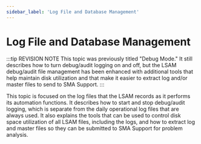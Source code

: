 ```yaml
---
sidebar_label: 'Log File and Database Management'
---
```


# Log File and Database Management

:::tip REVISION NOTE
This topic was previously titled "Debug Mode." It still describes how to turn debug/audit logging on and off, but the LSAM debug/audit file management has been enhanced with additional tools that help maintain disk utilization and that make it easier to extract log and/or master files to send to SMA Support.
:::

This topic is focused on the log files that the LSAM records as it performs its automation functions. It describes how to start and stop debug/audit logging, which is separate from the daily operational log files that are always used. It also explains the tools that can be used to control disk space utilization of all LSAM files, including the logs, and how to extract log and master files so they can be submitted to SMA Support for problem analysis.